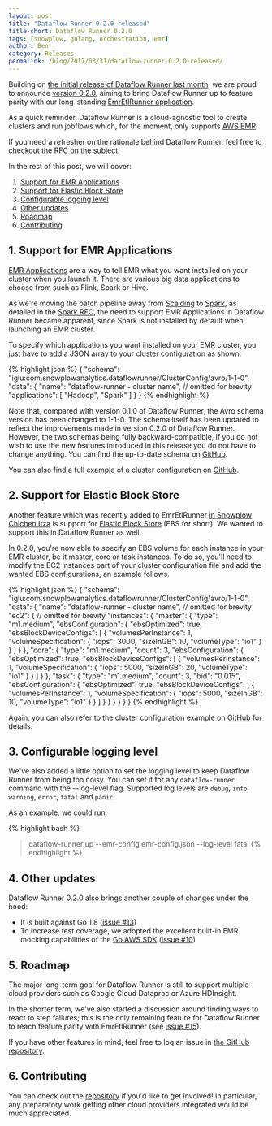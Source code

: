 ```yaml
---
layout: post
title: "Dataflow Runner 0.2.0 released"
title-short: Dataflow Runner 0.2.0
tags: [snowplow, golang, orchestration, emr]
author: Ben
category: Releases
permalink: /blog/2017/03/31/dataflow-runner-0.2.0-released/
---
```


Building on [the initial release of Dataflow Runner last month](
/blog/2017/02/10/introducing-dataflow-runner), we are proud to announce [version
0.2.0][release-020], aiming to bring Dataflow Runner up to feature parity with our long-standing [EmrEtlRunner application][emr-etl-runner].

As a quick reminder, Dataflow Runner is a cloud-agnostic tool to create clusters
and run jobflows which, for the moment, only supports [AWS EMR][emr].

If you need a refresher on the rationale behind Dataflow Runner, feel free to
checkout [the RFC on the subject][eer-rfc].

In the rest of this post, we will cover:

1. [Support for EMR Applications](/blog/2017/03/31/dataflow-runner-0.2.0-released#apps)
2. [Support for Elastic Block Store](/blog/2017/03/31/dataflow-runner-0.2.0-released#ebs)
3. [Configurable logging level](/blog/2017/03/31/dataflow-runner-0.2.0-released#log)
4. [Other updates](/blog/2017/03/31/dataflow-runner-0.2.0-released#updates)
5. [Roadmap](/blog/2017/03/31/dataflow-runner-0.2.0-released#roadmap)
6. [Contributing](/blog/2017/03/31/dataflow-runner-0.2.0-released#contributing)

<!--more-->

<h2 id="apps">1. Support for EMR Applications</h2>

[EMR Applications][emr-apps] are a way to tell EMR what you want installed on
your cluster when you launch it. There are various big data applications
to choose from such as Flink, Spark or Hive.

As we're moving the batch pipeline away from [Scalding][scalding] to
[Spark][spark], as detailed in the [Spark RFC][spark-rfc], the need to support
EMR Applications in Dataflow Runner became apparent, since Spark is not
installed by default when launching an EMR cluster.

To specify which applications you want installed on your EMR cluster, you just have to add a JSON array to your cluster configuration as shown:

{% highlight json %}
{
  "schema": "iglu:com.snowplowanalytics.dataflowrunner/ClusterConfig/avro/1-1-0",
  "data": {
    "name": "dataflow-runner - cluster name",
    // omitted for brevity
    "applications": [ "Hadoop", "Spark" ]
  }
}
{% endhighlight %}

Note that, compared with version 0.1.0 of Dataflow Runner, the Avro schema
version has been changed to 1-1-0. The schema itself has been updated to reflect
the improvements made in version 0.2.0 of Dataflow Runner. However, the two
schemas being fully backward-compatible, if you do not wish to use the new
features introduced in this release you do not have to change anything. You can
find the up-to-date schema on [GitHub][avro-schema].

You can also find a full example of a cluster configuration on
[GitHub][cluster-config].

<h2 id="ebs">2. Support for Elastic Block Store</h2>

Another feature which was recently added to EmrEtlRunner [in Snowplow Chichen Itza](
/blog//2017/02/21/snowplow-r87-chichen-itza-released#ebs) is support for
[Elastic Block Store][ebs] (EBS for short). We wanted to support this
in Dataflow Runner as well.

In 0.2.0, you're now able to specify an EBS volume for each instance in your EMR
cluster, be it master, core or task instances. To do so, you'll need to modify
the EC2 instances part of your cluster configuration file and add the wanted
EBS configurations, an example follows.

{% highlight json %}
{
  "schema": "iglu:com.snowplowanalytics.dataflowrunner/ClusterConfig/avro/1-1-0",
  "data": {
    "name": "dataflow-runner - cluster name",
    // omitted for brevity
    "ec2": {
      // omitted for brevity
      "instances": {
        "master": {
          "type": "m1.medium",
          "ebsConfiguration": {
            "ebsOptimized": true,
            "ebsBlockDeviceConfigs": [
              {
                "volumesPerInstance": 1,
                "volumeSpecification": {
                  "iops": 3000,
                  "sizeInGB": 10,
                  "volumeType": "io1"
                }
              }
            ]
          }
        },
        "core": {
          "type": "m1.medium",
          "count": 3,
          "ebsConfiguration": {
            "ebsOptimized": true,
            "ebsBlockDeviceConfigs": [
              {
                "volumesPerInstance": 1,
                "volumeSpecification": {
                  "iops": 5000,
                  "sizeInGB": 20,
                  "volumeType": "io1"
                }
              }
            ]
          }
        },
        "task": {
          "type": "m1.medium",
          "count": 3,
          "bid": "0.015",
          "ebsConfiguration": {
            "ebsOptimized": true,
            "ebsBlockDeviceConfigs": [
              {
                "volumesPerInstance": 1,
                "volumeSpecification": {
                  "iops": 5000,
                  "sizeInGB": 10,
                  "volumeType": "io1"
                }
              }
            ]
          }
        }
      }
    }
  }
}
{% endhighlight %}

Again, you can also refer to the cluster configuration example on
[GitHub][cluster-config] for details.

<h2 id="log">3. Configurable logging level</h2>

We've also added a little option to set the logging level to keep Dataflow
Runner from being too noisy. You can set it for any `dataflow-runner` command
with the --log-level flag. Supported log levels are `debug`, `info`, `warning`,
`error`, `fatal` and `panic`.

As an example, we could run:

{% highlight bash %}
> dataflow-runner up --emr-config emr-config.json --log-level fatal
{% endhighlight %}

<h2 id="updates">4. Other updates</h2>

Dataflow Runner 0.2.0 also brings another couple of changes under the hood:

- It is built against Go 1.8 ([issue #13](https://github.com/snowplow/dataflow-runner/issues/13))
- To increase test coverage, we adopted the excellent built-in EMR mocking
capabilities of the [Go AWS SDK][emriface] ([issue #10](
https://github.com/snowplow/dataflow-runner/issues/10))

<h2 id="roadmap">5. Roadmap</h2>

The major long-term goal for Dataflow Runner is still to support multiple cloud providers such as Google Cloud
Dataproc or Azure HDInsight.

In the shorter term, we've also started a discussion around finding ways to react to step failures;
this is the only remaining feature for Dataflow Runner to reach feature parity
with EmrEtlRunner (see [issue #15](
https://github.com/snowplow/dataflow-runner/issues/15)).

If you have other features in mind, feel free to log an issue in
[the GitHub repository][df-runner-issues].

<h2 id="contributing">6. Contributing</h2>

You can check out the [repository][df-runner-repo] if you'd like to get involved! In particular, any preparatory work getting other cloud providers integrated would be much appreciated.

[release-020]: https://github.com/snowplow/dataflow-runner/releases/tag/0.2.0

[eer-rfc]: http://discourse.snowplowanalytics.com/t/splitting-emretlrunner-into-snowplowctl-and-dataflow-runner/350
[spark-rfc]: http://discourse.snowplowanalytics.com/t/migrating-the-snowplow-batch-jobs-from-scalding-to-spark/492

[avro-schema]: http://iglucentral.com/schemas/com.snowplowanalytics.dataflowrunner/ClusterConfig/avro/1-1-0
[cluster-config]: https://github.com/snowplow/dataflow-runner/blob/master/config/cluster.json.sample
[df-runner-issues]: https://github.com/snowplow/dataflow-runner/issues
[df-runner-repo]: https://github.com/snowplow/dataflow-runner

[emr]: https://aws.amazon.com/emr/
[ebs]: https://aws.amazon.com/ebs/
[emr-apps]: http://docs.aws.amazon.com/emr/latest/ReleaseGuide/emr-release-components.html#w1ab1c17c11
[emriface]: https://docs.aws.amazon.com/sdk-for-go/api/service/emr/emriface/

[emr-etl-runner]: https://github.com/snowplow/snowplow/tree/master/3-enrich/emr-etl-runner

[scalding]: https://github.com/twitter/scalding
[spark]: http://spark.apache.org/
